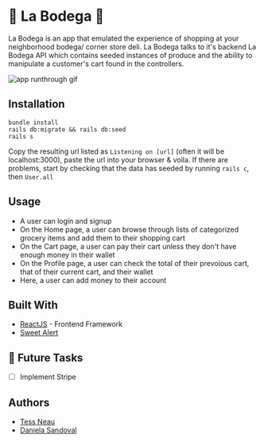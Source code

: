 # 🏬 La Bodega 🏬

La Bodega is an app that emulated the experience of shopping at your neighborhood bodega/ corner store deli. La Bodega talks to it's backend La Bodega API which contains seeded instances of produce and the ability to manipulate a customer's cart found in the controllers. 

![app runthrough gif](https://giant.gfycat.com/FragrantSkinnyGemsbuck.gif)

## Installation

```
bundle install
rails db:migrate && rails db:seed
rails s
```
Copy the resulting url listed as `Listening on [url]` (often it will be localhost:3000), paste the url into your browser & voila. If there are problems, start by checking that the data has seeded by running `rails c`, then `User.all`

## Usage

* A user can login and signup
* On the Home page, a user can browse through lists of categorized grocery items and add them to their shopping cart
* On the Cart page, a user can pay their cart unless they don't have enough money in their wallet
* On the Profile page, a user can check the total of their prevoious cart, that of their current cart, and their wallet
* Here, a user can add money to their account

## Built With
* [ReactJS](https://github.com/facebook/react) - Frontend Framework
* [Sweet Alert](https://github.com/t4t5/sweetalert)

## 🛒 Future Tasks

- [ ] Implement Stripe

## Authors
* [Tess Neau](https://github.com/tessneau)
* [Daniela Sandoval](https://github.com/daniela-sandoval)

